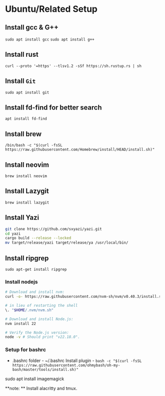 # Ubuntu/Related Setup

## Install **gcc** & **G++**
`sudo apt install gcc`
`sudo apt install g++`

## Install rust
`curl --proto '=https' --tlsv1.2 -sSf https://sh.rustup.rs | sh`

## Install `Git`
`sudo apt install git`

## Install fd-find for better search
`apt install fd-find`

## Install brew 
`/bin/bash -c "$(curl -fsSL https://raw.githubusercontent.com/Homebrew/install/HEAD/install.sh)"`

## Install neovim
`brew install neovim`

## Install Lazygit
`brew install lazygit`

## Install Yazi 
```bash
git clone https://github.com/sxyazi/yazi.git
cd yazi
cargo build --release --locked
mv target/release/yazi target/release/ya /usr/local/bin/
```

## Install ripgrep
`sudo apt-get install ripgrep`

### Install nodejs
```bash
# Download and install nvm:
curl -o- https://raw.githubusercontent.com/nvm-sh/nvm/v0.40.3/install.sh | bash

# in lieu of restarting the shell
\. "$HOME/.nvm/nvm.sh"

# Download and install Node.js:
nvm install 22

# Verify the Node.js version:
node -v # Should print "v22.18.0".
```

### Setup for bashrc 
- .bashrc
folder - ~/.bashrc
Install plugin -
`bash -c "$(curl -fsSL https://raw.githubusercontent.com/ohmybash/oh-my-bash/master/tools/install.sh)"`

sudo apt install imagemagick


**note: ** Install alacritty and tmux.
